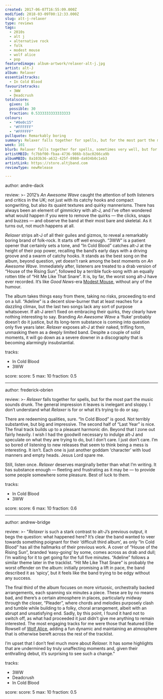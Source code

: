 ```yaml
---
created: 2017-06-07T16:55:09.000Z
modified: 2018-03-09T00:12:33.000Z
slug: alt-j-relaxer
type: reviews
tags:
  - 2010s
  - alt j
  - alternative rock
  - folk
  - modest mouse
  - wolf alice
  - pop
featuredimage: album-artwork/relaxer-alt-j.jpg
artist: alt-J
album: Relaxer
essentialtracks:
  - In Cold Blood
favouritetracks:
  - 3WW
  - Deadcrush
totalscore:
  given: 16
  possible: 30
  fraction: 0.5333333333333333
colours:
  - "#0e0c15"
  - "#FFFFFF"
  - "#FFFFFF"
pullquote: Remarkably boring
summary: Relaxer falls together for spells, but for the most part the music sounds drunk. The general impression it leaves is inelegant and sloppy. I don’t understand what Relaxer is for or what it’s trying to do or say.
week: 101
blurb: Relaxer falls together for spells, sometimes very well, but for the most part the music sounds drunk. The general impression it leaves is inelegant and sloppy.
artistMBID: fc7bbf00-fbaa-4736-986b-b3ac0266ca9b
albumMBID: 8a103b36-a632-425f-8980-da934b0c1eb3
artistLink: https://store.altjband.com
reviewType: newRelease

---
```


author: andre-dack

review: >-
  2012’s *An Awesome Wave* caught the attention of both listeners and critics in the UK; not just with its catchy hooks and compact songwriting, but also its quaint textures and quirky mannerisms. There has always been an element of gimmickry with alt-J, and I’ve often wondered what would happen if you were to remove the quirks — the clicks, snaps and buzzes — and observe the band at their most bare and skeletal. As it turns out, not much happens at all. 
  
  *Relaxer* strips alt-J of all their guiles and gizmos, to reveal a remarkably boring brand of folk-rock. It starts off well enough. “3WW” is a patient opener that certainly sets a tone, and “In Cold Blood” catches alt-J at the height of their pop power, recalling the band’s early days with a driving groove and a swarm of catchy hooks. It stands as the best song on the album, beyond question, yet doesn’t rank among the best moments on *An Awesome Wave*. Immediately after, listeners are treated to a drab version of “House of the Rising Sun”, followed by a terrible fuck-song with an equally rotten title of “Hit Me Like That Snare”. It is, by far, the worst song alt-J have ever recorded. It’s like *Good News*-era [Modest Mouse](/reviews/modest-mouse-the-moon-and-antarctica/), without any of the humour. 
  
  The album takes things easy from there, taking no risks, proceeding to end on a lull. “Adeline” is a decent slow-burner that at least reaches for a dazzling climax, but the last two songs lack any sort of purpose whatsoever. If alt-J aren’t fixed on embracing their quirks, they clearly have nothing interesting to say. Branding *An Awesome Wave* a ‘fluke’ probably doesn’t do it justice, but its long-term substance is coming into question only five years later. *Relaxer* exposes alt-J at their naked, trifling form, unmasking them as a deeply limited band. Despite a couple of solid moments, it will go down as a severe downer in a discography that is becoming alarmingly insubstantial.

tracks:
  - In Cold Blood
  - ­3WW

score:
  score: 5
  max: 10
  fraction: 0.5

---
author: frederick-obrien

review: >-
  *Relaxer* falls together for spells, but for the most part the music sounds drunk. The general impression it leaves is inelegant and sloppy. I don’t understand what *Relaxer* is for or what it’s trying to do or say. 
  
  There are redeeming qualities, sure. “In Cold Blood” is good. Not terribly substantive, but big and impressive. The second half of “Last Year” is nice. The final track builds up to a pleasant harmonic din. Beyond that I zone out fairly heavily. I wish I had the goodwill necessary to indulge alt-J and speculate on what they are trying to do, but I don’t care. I just don’t care. I’m so bored of listening to new releases that seem to think being a mess is interesting. It isn’t. Each one is just another goddam ‘character’ with loud manners and empty heads. Jesus Lord spare me. 
  
  Still, listen once. *Relaxer* deserves marginally better than what I’m writing. It has substance enough — fleeting and frustrating as it may be — to provide some people somewhere some pleasure. Best of luck to them.

tracks:
  - In Cold Blood
  - ­3WW

score:
  score: 6
  max: 10
  fraction: 0.6

---
author: andrew-bridge

review: >-
  "*Relaxer* is such a stark contrast to alt-J’s previous output, it begs the question: what happened here? It’s clear the band wanted to veer towards something poignant for their ‘difficult third album’, as only “In Cold Blood” has all the hallmarks of their previous work. A cover of “House of the Rising Sun”, branded ‘easy-going’ by some, comes across as drab and dull; I’m waiting for it to get going for the full five minutes. “Adeline” follows a similar theme later in the tracklist. “Hit Me Like That Snare” is probably the worst offender on the album: initially promising a lift in pace, the band described it as ‘spicy’, but it feels like the band trying to be edgy without any success. 
  
  The final third of the album focuses on more virtuosic, orchestrally backed arrangements, each spanning six minutes a piece. These are by no means bad, and there’s a certain atmosphere in places, particularly midway through the closer, “Pleader”, where chords and melodies purposely clash and tumble while building to a folky, choral arrangement, albeit with an abrupt and unsatisfying end. Sadly, by this point, I found it hard not to switch off, as what had proceeded it just didn’t give me anything to remain interested. The most engaging tracks for me were those that featured Ellie Rowsell of [Wolf Alice](/reviews/wolf-alice-my-love-is-cool/), adding a fun dynamic and maintaining an atmosphere that is otherwise bereft across the rest of the tracklist. 
  
  I’m upset that I don’t feel much more about *Relaxer.* It has some highlights that are undermined by truly unaffecting moments and, given their enthralling debut, it’s surprising to see such a change."

tracks:
  - 3WW
  - ­Deadcrush
  - ­In Cold Blood

score:
  score: 5
  max: 10
  fraction: 0.5
